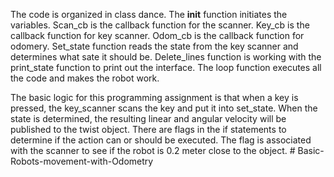The code is organized in class dance. The __init__ function initiates the variables. Scan_cb is the callback function for the scanner. Key_cb is the callback function for key scanner. Odom_cb is the callback function for odomery. Set_state function reads the state from the key scanner and determines what sate it should be. Delete_lines function is working with the print_state function to print out the interface. The loop function executes all the code and makes the robot work. 

The basic logic for this programming assignment is that when a key is pressed, the key_scanner scans the key and put it into set_state. When the state is determined, the resulting linear and angular velocity will be published to the twist object. There are flags in the if statements to determine if the action can or should be executed. The flag is associated with the scanner to see if the robot is 0.2 meter close to the object. 
#   B a s i c - R o b o t s - m o v e m e n t - w i t h - O d o m e t r y  
 
